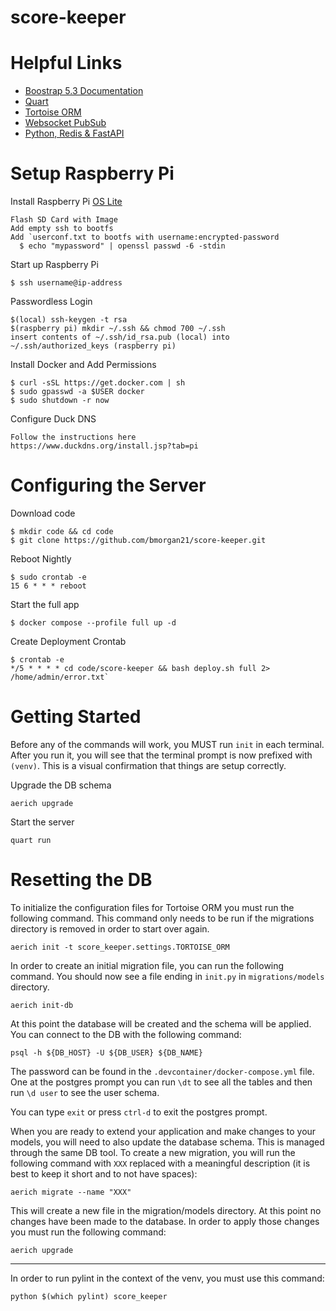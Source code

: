 # score-keeper

# Helpful Links
* [Boostrap 5.3 Documentation](https://getbootstrap.com/docs/5.3)
* [Quart](https://quart.palletsprojects.com/en/latest/)
* [Tortoise ORM](https://tortoise.github.io/)
* [Websocket PubSub](https://github.com/NandaGopal56/websockets-pubsub)
* [Python, Redis & FastAPI](https://medium.com/@nandagopal05/scaling-websockets-with-pub-sub-using-python-redis-fastapi-b16392ffe291__)

# Setup Raspberry Pi

Install Raspberry Pi [OS Lite](https://www.raspberrypi.com/software/operating-systems/#raspberry-pi-os-64-bit)

    Flash SD Card with Image
    Add empty ssh to bootfs
    Add `userconf.txt to bootfs with username:encrypted-password
      $ echo "mypassword" | openssl passwd -6 -stdin

Start up Raspberry Pi

    $ ssh username@ip-address

Passwordless Login

    $(local) ssh-keygen -t rsa
    $(raspberry pi) mkdir ~/.ssh && chmod 700 ~/.ssh
    insert contents of ~/.ssh/id_rsa.pub (local) into ~/.ssh/authorized_keys (raspberry pi)
    
Install Docker and Add Permissions

    $ curl -sSL https://get.docker.com | sh
    $ sudo gpasswd -a $USER docker
    $ sudo shutdown -r now

Configure Duck DNS

    Follow the instructions here
    https://www.duckdns.org/install.jsp?tab=pi
    
# Configuring the Server

Download code

    $ mkdir code && cd code
    $ git clone https://github.com/bmorgan21/score-keeper.git

Reboot Nightly

    $ sudo crontab -e
    15 6 * * * reboot

Start the full app

    $ docker compose --profile full up -d

Create Deployment Crontab

    $ crontab -e
    */5 * * * * cd code/score-keeper && bash deploy.sh full 2> /home/admin/error.txt`

# Getting Started


Before any of the commands will work, you MUST run `init` in each terminal.  After you run it, you will see that the terminal prompt is now prefixed with `(venv)`.  This is a visual confirmation that things are setup correctly.

Upgrade the DB schema

    aerich upgrade

Start the server

    quart run

# Resetting the DB

To initialize the configuration files for Tortoise ORM you must run the following command.  This command only needs to be run if the migrations directory is removed in order to start over again.

    aerich init -t score_keeper.settings.TORTOISE_ORM

In order to create an initial migration file, you can run the following command.  You should now see a file ending in `init.py` in `migrations/models` directory.

    aerich init-db

At this point the database will be created and the schema will be applied.  You can connect to the DB with the following command:

    psql -h ${DB_HOST} -U ${DB_USER} ${DB_NAME}

The password can be found in the `.devcontainer/docker-compose.yml` file.  One at the postgres prompt you can run `\dt` to see all the tables and then run `\d user` to see the user schema.

You can type `exit` or press `ctrl-d` to exit the postgres prompt.

When you are ready to extend your application and make changes to your models, you will need to also update the database schema.  This is managed through the same DB tool.  To create a new migration, you will run the following command with `XXX` replaced with a meaningful description (it is best to keep it short and to not have spaces):

    aerich migrate --name "XXX"

This will create a new file in the migration/models directory.  At this point no changes have been made to the database.  In order to apply those changes you must run the following command:

    aerich upgrade

----

In order to run pylint in the context of the venv, you must use this command:

    python $(which pylint) score_keeper
